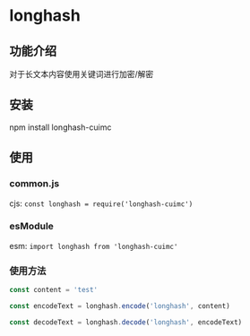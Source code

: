 # longhash

## 功能介绍
对于长文本内容使用关键词进行加密/解密

## 安装
npm install longhash-cuimc

## 使用

### common.js
cjs:
`const longhash = require('longhash-cuimc')`

### esModule
esm:
`import longhash from 'longhash-cuimc'`

### 使用方法
```js
const content = 'test'

const encodeText = longhash.encode('longhash', content)

const decodeText = longhash.decode('longhash', encodeText)
```

